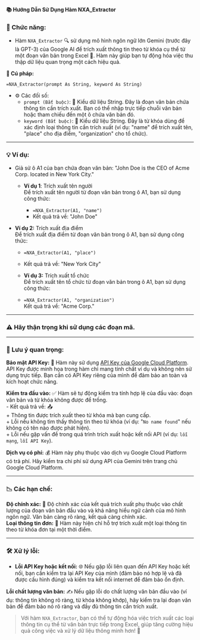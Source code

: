 **📚 Hướng Dẫn Sử Dụng Hàm NXA_Extractor**  
### 🌟 Chức năng:  
- Hàm `NXA_Extractor` 🔍 sử dụng mô hình ngôn ngữ lớn Gemini (trước đây là GPT-3) của Google AI để trích xuất thông tin theo từ khóa cụ thể từ một đoạn văn bản trong Excel 📝. Hàm này giúp bạn tự động hóa việc thu thập dữ liệu quan trọng một cách hiệu quả.  

**📝 Cú pháp:**  

`=NXA_Extractor(prompt As String, keyword As String)`  

  - ⚙️ Các đối số:  
      - `prompt (Bắt buộc)`: 🔑 Kiểu dữ liệu String. Đây là đoạn văn bản chứa thông tin cần trích xuất. Bạn có thể nhập trực tiếp chuỗi văn bản hoặc tham chiếu đến một ô chứa văn bản đó.  
      - `keyword (Bắt buộc)`: 🔑 Kiểu dữ liệu String. Đây là từ khóa dùng để xác định loại thông tin cần trích xuất (ví dụ: "name" để trích xuất tên, "place" cho địa điểm, "organization" cho tổ chức).  

---

### 💡 Ví dụ:  
  - Giả sử ô A1 của bạn chứa đoạn văn bản: "John Doe is the CEO of Acme Corp. located in New York City."  

    - **Ví dụ 1**: Trích xuất tên người  
      Để trích xuất tên người từ đoạn văn bản trong ô A1, bạn sử dụng công thức:  

      - `=NXA_Extractor(A1, "name")`  
      - Kết quả trả về: "John Doe"  

  - **Ví dụ 2:** Trích xuất địa điểm  
      Để trích xuất địa điểm từ đoạn văn bản trong ô A1, bạn sử dụng công thức:  

     - `=NXA_Extractor(A1, "place")`  
     - Kết quả trả về: "New York City"  

    - **Ví dụ 3:** Trích xuất tổ chức  
      Để trích xuất tên tổ chức từ đoạn văn bản trong ô A1, bạn sử dụng công thức:  

    - `=NXA_Extractor(A1, "organization")`  
      Kết quả trả về: "Acme Corp."  

---

### ⚠️ Hãy thận trọng khi sử dụng các đoạn mã.  

---

### 📌 Lưu ý quan trọng:  
**Bảo mật API Key:** 🔑 Hàm này sử dụng [API Key của Google Cloud Platform](https://aistudio.google.com/app/apikey). API Key được minh họa trong hàm chỉ mang tính chất ví dụ và không nên sử dụng trực tiếp. Bạn cần có API Key riêng của mình để đảm bảo an toàn và kích hoạt chức năng.  

**Kiểm tra đầu vào:** ✅ Hàm sẽ tự động kiểm tra tính hợp lệ của đầu vào: đoạn văn bản và từ khóa không được để trống.  
      - Kết quả trả về: 📤  
        + Thông tin được trích xuất theo từ khóa mà bạn cung cấp.  
        + Lỗi nếu không tìm thấy thông tin theo từ khóa (ví dụ: "`No name found`" nếu không có tên nào được phát hiện).  
        + Lỗi nếu gặp vấn đề trong quá trình trích xuất hoặc kết nối API (ví dụ: `lỗi mạng`, `lỗi API Key`).  
        
**Dịch vụ có phí:** 💰 Hàm này phụ thuộc vào dịch vụ Google Cloud Platform có trả phí. Hãy kiểm tra chi phí sử dụng API của Gemini trên trang chủ Google Cloud Platform.  

---

### 📉 Các hạn chế:  

**Độ chính xác:** 🎯 Độ chính xác của kết quả trích xuất phụ thuộc vào chất lượng của đoạn văn bản đầu vào và khả năng hiểu ngữ cảnh của mô hình ngôn ngữ. Văn bản càng rõ ràng, kết quả càng chính xác.  
**Loại thông tin đơn:** 🔢 Hàm này hiện chỉ hỗ trợ trích xuất một loại thông tin theo từ khóa đơn tại một thời điểm.  

---

### 🛠️ Xử lý lỗi:  

  - **Lỗi API Key hoặc kết nối:** 🌐 Nếu gặp lỗi liên quan đến API Key hoặc kết nối, bạn cần kiểm tra lại API Key của mình (đảm bảo nó hợp lệ và đã được cấu hình đúng) và kiểm tra kết nối internet để đảm bảo ổn định.  

**Lỗi chất lượng văn bản:** ✍️ Nếu gặp lỗi do chất lượng văn bản đầu vào (ví dụ: thông tin không rõ ràng, từ khóa không khớp), hãy kiểm tra lại đoạn văn bản để đảm bảo nó rõ ràng và đầy đủ thông tin cần trích xuất.  

> Với hàm `NXA_Extractor`, bạn có thể tự động hóa việc trích xuất các loại thông tin cụ thể từ văn bản trực tiếp trong Excel, giúp tăng cường hiệu quả công việc và xử lý dữ liệu thông minh hơn! 🚀  
